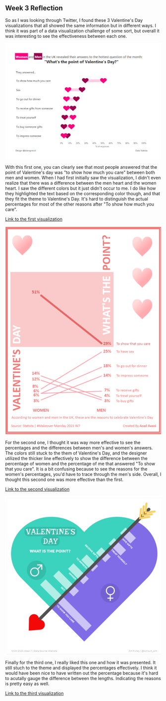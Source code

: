 ## Week 3 Reflection

So as I was looking through Twitter, I found these 3 Valentine's Day visualizations that all showed the same
information but in different ways. I think it was part of a data visualization challenge of some sort, but 
overall it was interesting to see the effectiveness between each one.


![Viz 1](images/week3_1.png)

With this first one, you can clearly see that most people answered that the point of Valentine's day was 
"to show how much you care" between both men and women. When I had first initially saw the visualization,
I didn't even realize that there was a difference between the men heart and the women heart. I saw the different
colors but it just didn't occur to me. I do like how they highlighted the text based on the corresponding
color though, and that they fit the theme to Valentine's Day. It's hard to distinguish the actual percentages for most of the other reasons after "To show 
how much you care". 

[Link to the first visualization](https://public.tableau.com/profile/alaina.prevot#!/vizhome/MakeoverMondayWeek7-WhatsthepointofVDay/WhatsthePointofVDay)

![Viz 2](images/week3_2.png)

For the second one, I thought it was way more effective to see the percentages and the differences between
men's and women's answers. The colors still stuck to the them of Valentine's Day, and the designer utilized 
the thicker line effectively to show the difference between the percentage of women and the percentage of me that
answered "To show that you care". It is a bit confusing because to see the reasons for the women's percentages, 
you'd have to trace through the men's side. Overall, I thought this second one was more effective than the first.

[Link to the second visualization](https://public.tableau.com/profile/azad.jivani#!/vizhome/MakeoverMonday-2021W7ValentinesDay/Viz)

![Viz 3](images/week3_3.png)

Finally for the third one, I really liked this one and how it was presented. It still stuch to the theme and
displayed the percentages effectively. I think it would have been nice to have written out the percentage because it's
hard to acutally gauge the difference between the lengths. Indicating the reasons is pretty easy as well.

[Link to the third visualization](https://public.tableau.com/profile/ant.pulley#!/vizhome/ValentinesDay-WhatisthePoint_16137595808010/ValentinesDay-WhatisthePoint)



